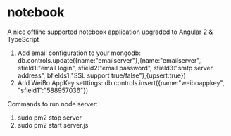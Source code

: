 # notebook

A nice offline supported notebook application upgraded to Angular 2 & TypeScript

1. Add email configuration to your mongodb:
   db.controls.update({name:"emailserver"},{name:"emailserver", sfield1:"email login", sfield2:"email password", sfield3:"smtp server address", bfields1:"SSL support true/false"},{upsert:true})
2. Add WeiBo AppKey setttings:
   db.controls.insert({name:"weiboappkey", "sfield1":"588957036"})


Commands to run node server:
 1. sudo pm2 stop server
 2. sudo pm2 start server.js
